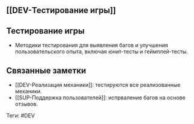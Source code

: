 ## [[DEV-Тестирование игры]]

## Тестирование игры

- Методики тестирования для выявления багов и улучшения пользовательского опыта, включая юнит-тесты и геймплей-тесты.

## Связанные заметки

- [[DEV-Реализация механики]]: тестируются все реализованные механики.
- [[SUP-Поддержка пользователей]]: испрваление багов на основе отзывов.

Теги: #DEV